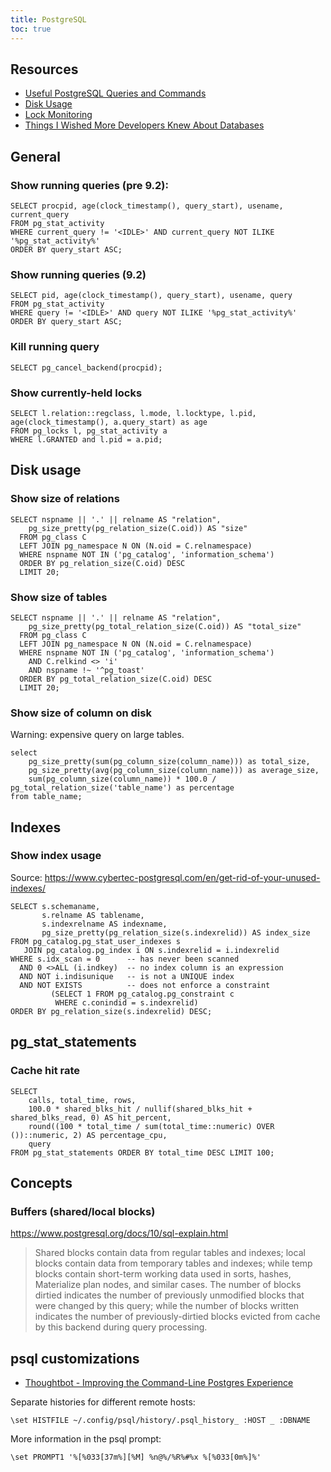 ```yaml
---
title: PostgreSQL
toc: true
---
```

## Resources

- [Useful PostgreSQL Queries and Commands](https://gist.github.com/rgreenjr/3637525)
- [Disk Usage](https://wiki.postgresql.org/wiki/Disk_Usage)
- [Lock Monitoring](https://wiki.postgresql.org/wiki/Lock_Monitoring)
- [Things I Wished More Developers Knew About Databases](https://medium.com/@rakyll/things-i-wished-more-developers-knew-about-databases-2d0178464f78)

## General

### Show running queries (pre 9.2):

```
SELECT procpid, age(clock_timestamp(), query_start), usename, current_query 
FROM pg_stat_activity 
WHERE current_query != '<IDLE>' AND current_query NOT ILIKE '%pg_stat_activity%' 
ORDER BY query_start ASC;
```

### Show running queries (9.2)

```
SELECT pid, age(clock_timestamp(), query_start), usename, query 
FROM pg_stat_activity 
WHERE query != '<IDLE>' AND query NOT ILIKE '%pg_stat_activity%' 
ORDER BY query_start ASC;
```

### Kill running query

```
SELECT pg_cancel_backend(procpid);
```

### Show currently-held locks

```
SELECT l.relation::regclass, l.mode, l.locktype, l.pid, age(clock_timestamp(), a.query_start) as age
FROM pg_locks l, pg_stat_activity a
WHERE l.GRANTED and l.pid = a.pid;
```

## Disk usage

### Show size of relations

```
SELECT nspname || '.' || relname AS "relation",
    pg_size_pretty(pg_relation_size(C.oid)) AS "size"
  FROM pg_class C
  LEFT JOIN pg_namespace N ON (N.oid = C.relnamespace)
  WHERE nspname NOT IN ('pg_catalog', 'information_schema')
  ORDER BY pg_relation_size(C.oid) DESC
  LIMIT 20;
```

### Show size of tables

```
SELECT nspname || '.' || relname AS "relation",
    pg_size_pretty(pg_total_relation_size(C.oid)) AS "total_size"
  FROM pg_class C
  LEFT JOIN pg_namespace N ON (N.oid = C.relnamespace)
  WHERE nspname NOT IN ('pg_catalog', 'information_schema')
    AND C.relkind <> 'i'
    AND nspname !~ '^pg_toast'
  ORDER BY pg_total_relation_size(C.oid) DESC
  LIMIT 20;
```

### Show size of column on disk

Warning: expensive query on large tables.

```
select
    pg_size_pretty(sum(pg_column_size(column_name))) as total_size,
    pg_size_pretty(avg(pg_column_size(column_name))) as average_size,
    sum(pg_column_size(column_name)) * 100.0 / pg_total_relation_size('table_name') as percentage
from table_name;
```

## Indexes

### Show index usage

Source: https://www.cybertec-postgresql.com/en/get-rid-of-your-unused-indexes/

```
SELECT s.schemaname,
       s.relname AS tablename,
       s.indexrelname AS indexname,
       pg_size_pretty(pg_relation_size(s.indexrelid)) AS index_size
FROM pg_catalog.pg_stat_user_indexes s
   JOIN pg_catalog.pg_index i ON s.indexrelid = i.indexrelid
WHERE s.idx_scan = 0      -- has never been scanned
  AND 0 <>ALL (i.indkey)  -- no index column is an expression
  AND NOT i.indisunique   -- is not a UNIQUE index
  AND NOT EXISTS          -- does not enforce a constraint
         (SELECT 1 FROM pg_catalog.pg_constraint c
          WHERE c.conindid = s.indexrelid)
ORDER BY pg_relation_size(s.indexrelid) DESC;
```

## pg_stat_statements

### Cache hit rate

```
SELECT
    calls, total_time, rows,
    100.0 * shared_blks_hit / nullif(shared_blks_hit + shared_blks_read, 0) AS hit_percent,
    round((100 * total_time / sum(total_time::numeric) OVER ())::numeric, 2) AS percentage_cpu,
    query
FROM pg_stat_statements ORDER BY total_time DESC LIMIT 100;
```

## Concepts

### Buffers (shared/local blocks)

https://www.postgresql.org/docs/10/sql-explain.html

> Shared blocks contain data from regular tables and indexes; local blocks
> contain data from temporary tables and indexes; while temp blocks contain
> short-term working data used in sorts, hashes, Materialize plan nodes, and
> similar cases. The number of blocks dirtied indicates the number of
> previously unmodified blocks that were changed by this query; while the
> number of blocks written indicates the number of previously-dirtied blocks
> evicted from cache by this backend during query processing.

## psql customizations

- [Thoughtbot - Improving the Command-Line Postgres Experience ](https://thoughtbot.com/blog/improving-the-command-line-postgres-experience)

Separate histories for different remote hosts:

```
\set HISTFILE ~/.config/psql/history/.psql_history_ :HOST _ :DBNAME
```

More information in the psql prompt:

```
\set PROMPT1 '%[%033[37m%][%M] %n@%/%R%#%x %[%033[0m%]%'
```